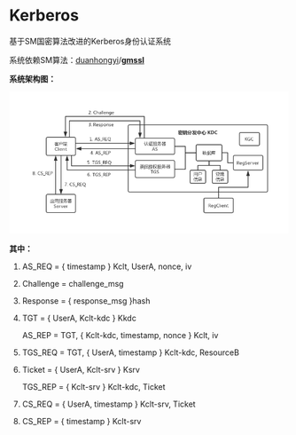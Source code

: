 # Kerberos
基于SM国密算法改进的Kerberos身份认证系统

系统依赖SM算法：[duanhongyi](https://github.com/duanhongyi)/[**gmssl**](https://github.com/duanhongyi/gmssl)

**系统架构图：**

![pic](https://github.com/eW1z4rd/Kerberos/blob/master/pic/pic.png)

**其中：**

1. AS_REQ = { timestamp } Kclt, UserA, nonce, iv

2. Challenge = challenge_msg

3. Response = { response_msg }hash

4. TGT = { UserA, Kclt-kdc } Kkdc

   AS_REP = TGT, { Kclt-kdc, timestamp, nonce } Kclt, iv

5. TGS_REQ = TGT, { UserA, timestamp } Kclt-kdc, ResourceB

6. Ticket = { UserA, Kclt-srv } Ksrv

   TGS_REP = { Kclt-srv } Kclt-kdc, Ticket

7. CS_REQ = { UserA, timestamp } Kclt-srv, Ticket

8. CS_REP = { timestamp } Kclt-srv

